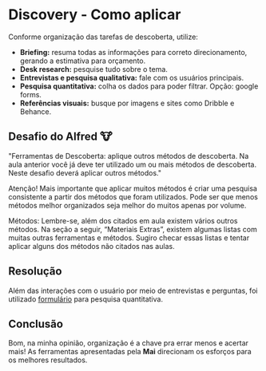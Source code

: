 # Discovery - Como aplicar

Conforme organização das tarefas de descoberta, utilize:

- **Briefing:** resuma todas as informações para correto direcionamento, gerando a estimativa para orçamento.
- **Desk research:** pesquise tudo sobre o tema.
- **Entrevistas e pesquisa qualitativa:** fale com os usuários principais.
- **Pesquisa quantitativa:** colha os dados para poder filtrar. Opção: google forms.
- **Referências visuais:** busque por imagens e sites como Dribble e Behance.

## Desafio do Alfred 🐮

"Ferramentas de Descoberta: aplique outros métodos de descoberta. Na aula anterior você já deve ter utilizado um ou mais métodos de descoberta. Neste desafio deverá aplicar outros métodos."

Atenção! Mais importante que aplicar muitos métodos é criar uma pesquisa consistente a partir dos métodos que foram utilizados. Pode ser que menos métodos melhor organizados seja melhor do muitos apenas por volume.

Métodos: Lembre-se, além dos citados em aula existem vários outros métodos. Na seção a seguir, “Materiais Extras”, existem algumas listas com muitas outras ferramentas e métodos. Sugiro checar essas listas e tentar aplicar alguns dos métodos não citados nas aulas.

## Resolução

Além das interações com o usuário por meio de entrevistas e perguntas, foi utilizado [formulário](https://forms.gle/7BACbKN4F65zfyEC7) para pesquisa quantitativa.

## Conclusão

Bom, na minha opinião, organização é a chave pra errar menos e acertar mais! As ferramentas apresentadas pela **Mai** direcionam os esforços para os melhores resultados.
